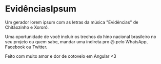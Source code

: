 # EvidênciasIpsum 

Um gerador lorem ipsum com as letras da música "Evidências" de Chitãozinho e Xororó. 

Uma oportunidade de você incluir os trechos do hino nacional brasileiro no seu projeto ou quem sabe, mandar uma indireta prx @ pelo WhatsApp, Facebook ou Twitter. 

Feito com muito amor e dor de cotovelo em Angular <3

